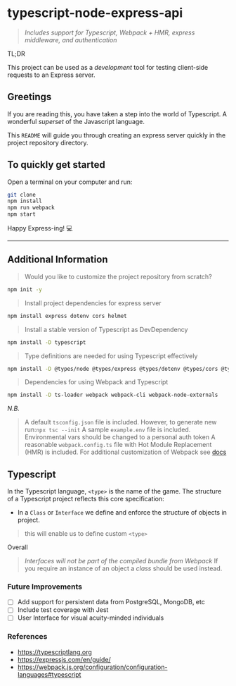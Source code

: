 # typescript-node-express-api

> *Includes support for Typescript, Webpack + HMR, express middleware, and authentication*

TL;DR

This project can be used as a *development* tool for testing client-side requests to an Express server.

## Greetings

If you are reading this, you have taken a step into the world of Typescript. A wonderful *superset* of the Javascript language.

This `README` will guide you through creating an express server quickly in the project repository directory.

## To quickly get started

Open a terminal on your computer and run:

```bash
git clone
npm install
npm run webpack
npm start
```

Happy Express-ing! :computer:

---

## Additional Information

> Would you like to customize the project repository from scratch?

```bash
npm init -y
```

> Install project dependencies for express server

```bash
npm install express dotenv cors helmet
```

> Install a stable version of Typescript as DevDependency

```bash
npm install -D typescript
```

> Type definitions are needed for using Typescript effectively

```bash
npm install -D @types/node @types/express @types/dotenv @types/cors @types/helmet
```

> Dependencies for using Webpack and Typescript

```bash
npm install -D ts-loader webpack webpack-cli webpack-node-externals
```

_N.B._
> A default `tsconfig.json` file is included. However, to generate new run:`npx tsc --init`
> A sample `example.env` file is included. Environmental vars should be changed to a personal auth token
> A reasonable `webpack.config.ts` file with Hot Module Replacement (HMR) is included.
For additional customization of Webpack see [docs](https://)

## Typescript

In the Typescript language, `<type>` is the name of the game. The structure of a Typescript project reflects this core specification:

- In a `Class` or `Interface` we define and enforce the structure of objects in project.

> this will enable us to define custom `<type>`

Overall
> *Interfaces will not be part of the compiled bundle from Webpack*
If you require an instance of an object a *class* should be used instead.

### Future Improvements

- [ ] Add support for persistent data from PostgreSQL, MongoDB, etc
- [ ] Include test coverage with Jest
- [ ] User Interface for visual acuity-minded individuals

### References

- <https://typescriptlang.org>
- <https://expressjs.com/en/guide/>
- <https://webpack.js.org/configuration/configuration-languages#typescript>
